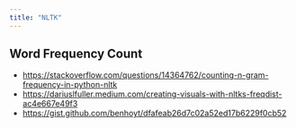 ```yaml
---
title: "NLTK"
---
```


## Word Frequency Count
- https://stackoverflow.com/questions/14364762/counting-n-gram-frequency-in-python-nltk
- https://dariuslfuller.medium.com/creating-visuals-with-nltks-freqdist-ac4e667e49f3
- https://gist.github.com/benhoyt/dfafeab26d7c02a52ed17b6229f0cb52
